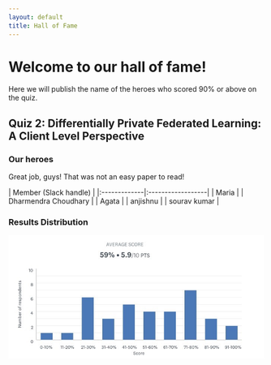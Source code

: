 ```yaml
---
layout: default
title: Hall of Fame
---
```


# Welcome to our hall of fame! 

Here we will publish the name of the heroes who scored 90% or above on the quiz. 

## Quiz 2: Differentially Private Federated Learning: A Client Level Perspective

### Our heroes

Great job, guys! That was not an easy paper to read! 

| Member (Slack handle)      | 
|:-------------|:------------------|
| Maria |
| Dharmendra Choudhary           | 
| Agata          | 
| anjishnu           | 
| sourav kumar |

### Results Distribution

![Distribution](/images/quiz2.jpeg)
